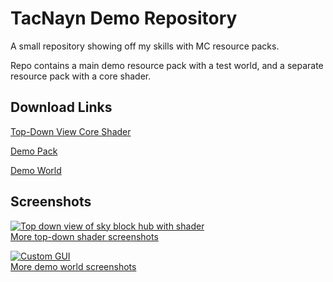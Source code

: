 # TacNayn Demo Repository
A small repository showing off my skills with MC resource packs.

Repo contains a main demo resource pack with a test world, and a separate resource pack with a core shader.
## Download Links
[Top-Down View Core Shader](https://github.com/IanK9988/Demo-Resource-Pack/blob/main/Info/Downloads/Topdown.zip?raw=true)

[Demo Pack](https://github.com/IanK9988/Demo-Resource-Pack/blob/main/Info/Downloads/Demo%20Resource%20Pack.zip?raw=true)

[Demo World](https://github.com/IanK9988/Demo-Resource-Pack/blob/main/Info/Downloads/Demo%20World.zip?raw=true)


## Screenshots

[![Top down view of sky block hub with shader](https://github.com/IanK9988/Demo-Resource-Pack/blob/main/img/topdown1.jpg?raw=true)<br/>More top-down shader screenshots](https://github.com/IanK9988/Demo-Resource-Pack/blob/main/Info/topdown-screenshots.md)

[![Custom GUI](https://github.com/IanK9988/Demo-Resource-Pack/blob/main/img/1.png?raw=true)<br/>More demo world screenshots](https://github.com/IanK9988/Demo-Resource-Pack/blob/main/Info/world-screenshots.md)
